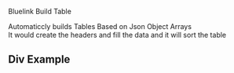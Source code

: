 Bluelink Build Table

Automaticcly builds Tables Based on Json Object Arrays<br/>
It would create the headers and fill the data and it will sort the table
<h2>Div Example</h2>
    <div id="build_table" 
        data-type="build_table" 
        data-json="build_table_json" 
      data-url="">
  </div>
